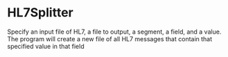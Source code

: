 # HL7Splitter

Specify an input file of HL7, a file to output, a segment, a field, and a value. The program will create a new file of all HL7 messages that contain that specified value in that field
